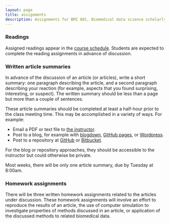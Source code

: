 ```yaml
---
layout: page
title: assignments
description: Assignments for BMI 881, Biomedical data science scholarly literature
---
```


### Readings

Assigned readings appear in the [course schedule](schedule.html).
Students are expected to complete the reading assignments in advance
of discussion.

### Written article summaries

In advance of the discussion of an article (or articles), write a
short summary: one paragraph describing the article, and a second
paragraph describing your reaction (for example, aspects that you
found surprising, interesting, or suspect). The written summary should
be less than a page but more than a couple of sentences.

These article summaries should be completed at least a half-hour prior
to the class meeting time. This may be accomplished in a variety of
ways. For example:

- Email a PDF or text file to [the instructor](https://kbroman.org).
- Post to a blog, for example with
  [blogdown](https://bookdown.org/yihui/blogdown/), [GitHub
  pages](https://pages.github.com/), or [Wordpress](https://wordpress.com).
- Post to a repository at [GitHub](https://github.com) or
  [Bitbucket](https://bitbucket.org).

For the blog or repository approaches, they should be accessible to
the instructor but could otherwise be private.

Most weeks, there will be only one article summary, due by Tuesday at
8:00am.

### Homework assignments

There will be three written homework assignments
related to the articles under discussion. These homework assignments
will involve an effort to reproduce the results of an article, the use
of computer simulation to investigate properties of methods discussed
in an article, or application of the discussed methods to related
biomedical data.

